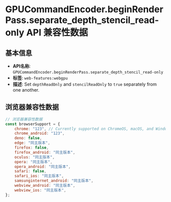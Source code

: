 # GPUCommandEncoder.beginRenderPass.separate_depth_stencil_read-only API 兼容性数据

## 基本信息

- **API名称**: `GPUCommandEncoder.beginRenderPass.separate_depth_stencil_read-only`
- **标签**: `web-features:webgpu`
- **描述**: Set `depthReadOnly` and `stencilReadOnly` to `true` separately from one another.

## 浏览器兼容性数据

```javascript
// 浏览器兼容性数据
const browserSupport = {
    chrome: "123", // Currently supported on ChromeOS, macOS, and Windows only.,
    chrome_android: "123",
    deno: false,
    edge: "同主版本",
    firefox: false,
    firefox_android: "同主版本",
    oculus: "同主版本",
    opera: "同主版本",
    opera_android: "同主版本",
    safari: false,
    safari_ios: "同主版本",
    samsunginternet_android: "同主版本",
    webview_android: "同主版本",
    webview_ios: "同主版本",
};

```

